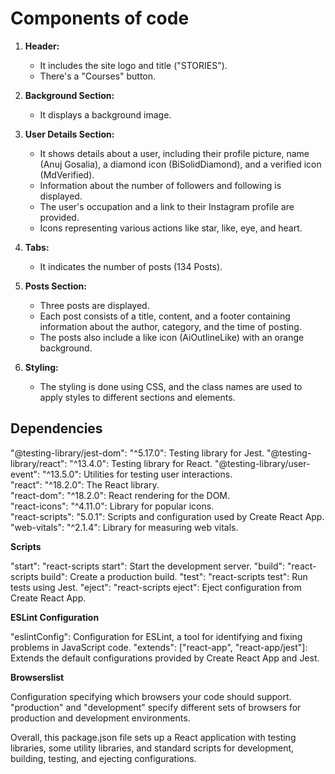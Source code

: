 
# Components of code

1. **Header:**
   - It includes the site logo and title ("STORIES").
   - There's a "Courses" button.

2. **Background Section:**
   - It displays a background image.

3. **User Details Section:**
   - It shows details about a user, including their profile picture, name (Anuj Gosalia), a diamond icon (BiSolidDiamond), and a verified icon (MdVerified).
   - Information about the number of followers and following is displayed.
   - The user's occupation and a link to their Instagram profile are provided.
   - Icons representing various actions like star, like, eye, and heart.

4. **Tabs:**
   - It indicates the number of posts (134 Posts).

5. **Posts Section:**
   - Three posts are displayed.
   - Each post consists of a title, content, and a footer containing information about the author, category, and the time of posting.
   - The posts also include a like icon (AiOutlineLike) with an orange background.

6. **Styling:**
   - The styling is done using CSS, and the class names are used to apply styles to different sections and elements.



## Dependencies
"@testing-library/jest-dom": "^5.17.0": Testing library for Jest.
"@testing-library/react": "^13.4.0": Testing library for React.
"@testing-library/user-event": "^13.5.0": Utilities for testing user interactions.  
"react": "^18.2.0": The React library.  
"react-dom": "^18.2.0": React rendering for the DOM.  
"react-icons": "^4.11.0": Library for popular icons.  
"react-scripts": "5.0.1": Scripts and configuration used by Create React App.  
"web-vitals": "^2.1.4": Library for measuring web vitals.

 **Scripts**

"start": "react-scripts start": Start the development server.
"build": "react-scripts build": Create a production build.
"test": "react-scripts test": Run tests using Jest.
"eject": "react-scripts eject": Eject configuration from Create React App.

**ESLint Configuration**

"eslintConfig": Configuration for ESLint, a tool for identifying and fixing problems in JavaScript code.
"extends": ["react-app", "react-app/jest"]: Extends the default configurations provided by Create React App and Jest.

**Browserslist**

Configuration specifying which browsers your code should support.
"production" and "development" specify different sets of browsers for production and development environments.

Overall, this package.json file sets up a React application with testing libraries, some utility libraries, and standard scripts for development, building, testing, and ejecting configurations.
